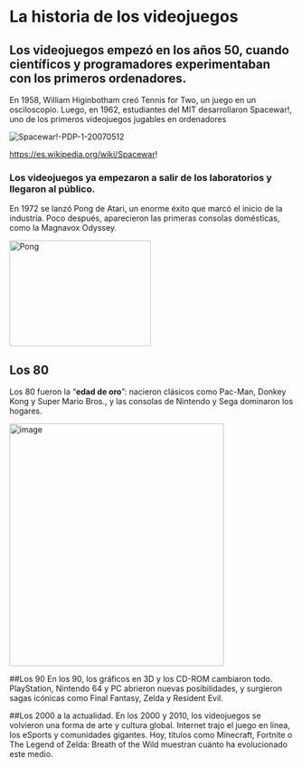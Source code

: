 # La historia de los videojuegos
## Los videojuegos empezó en los años 50, cuando científicos y programadores experimentaban con los primeros ordenadores.
En 1958, William Higinbotham creó Tennis for Two, un juego en un osciloscopio. Luego, en 1962, estudiantes del MIT desarrollaron Spacewar!, uno de los primeros videojuegos jugables en ordenadores

![Spacewar!-PDP-1-20070512](https://github.com/user-attachments/assets/771a8df2-f15a-47f5-b557-6389c982e4a9)

https://es.wikipedia.org/wiki/Spacewar!

### Los videojuegos ya empezaron a salir de los laboratorios y llegaron al público.
En 1972 se lanzó Pong de Atari, un enorme éxito que marcó el inicio de la industria. Poco después, aparecieron las primeras consolas domésticas, como la Magnavox Odyssey.

<img width="250" height="187" alt="Pong" src="https://github.com/user-attachments/assets/0ae226b6-cad0-4df5-ae43-c13b20a38187" />

## Los 80
Los 80 fueron la “**edad de oro**”: nacieron clásicos como Pac-Man, Donkey Kong y Super Mario Bros., y las consolas de Nintendo y Sega dominaron los hogares.

<img width="379" height="429" alt="image" src="https://github.com/user-attachments/assets/507e6905-e7d9-4517-a3e4-547af6798ed3" />

##Los 90
En los 90, los gráficos en 3D y los CD-ROM cambiaron todo. PlayStation, Nintendo 64 y PC abrieron nuevas posibilidades, y surgieron sagas icónicas como Final Fantasy, Zelda y Resident Evil.

##Los 2000 a la actualidad.
En los 2000 y 2010, los videojuegos se volvieron una forma de arte y cultura global. Internet trajo el juego en línea, los eSports y comunidades gigantes. Hoy, títulos como Minecraft, Fortnite o The Legend of Zelda: Breath of the Wild muestran cuánto ha evolucionado este medio.


